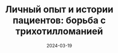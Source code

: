 ---
title: "Личный опыт и истории пациентов: борьба с трихотилломанией"
description: "Реальные истории борьбы с трихотилломанией: личный опыт психотерапевта и истории пациентов о том, как они справились с привычкой выдёргивания волос."
layout: category
category_name: "Истории выздоровления"
date: 2024-03-19
permalink: "/categories/experience.html"
text: |
  На этой странице собраны реальные истории: как я, как психотерапевт, работала с пациентами, и как сами пациенты рассказывают о своём пути к контролю над привычкой выдёргивания волос. 
  Эти истории показывают, какие методы и подходы оказываются наиболее эффективными, и могут быть полезны тем, кто находится с похожей ситуации.
image: /assets/img/2024/taylor-hernandez-NK-N6coeI5Y-unsplash-1.webp
---